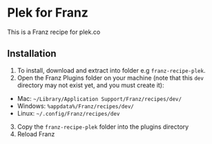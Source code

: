 # Plek for Franz
This is a Franz recipe for plek.co

## Installation
1. To install, download and extract into folder e.g `franz-recipe-plek`.
2. Open the Franz Plugins folder on your machine (note that this `dev` directory may not exist yet, and you must create it):
  * Mac: `~/Library/Application Support/Franz/recipes/dev/`
  * Windows: `%appdata%/Franz/recipes/dev/`
  * Linux: `~/.config/Franz/recipes/dev`
3. Copy the `franz-recipe-plek` folder into the plugins directory
4. Reload Franz
